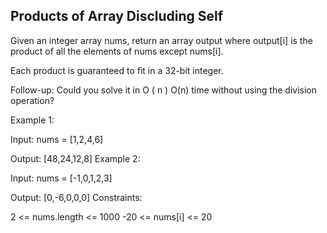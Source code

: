 ## Products of Array Discluding Self
Given an integer array nums, return an array output where output[i] is the product of all the elements of nums except nums[i].

Each product is guaranteed to fit in a 32-bit integer.

Follow-up: Could you solve it in 
O
(
n
)
O(n) time without using the division operation?

Example 1:

Input: nums = [1,2,4,6]

Output: [48,24,12,8]
Example 2:

Input: nums = [-1,0,1,2,3]

Output: [0,-6,0,0,0]
Constraints:

2 <= nums.length <= 1000
-20 <= nums[i] <= 20